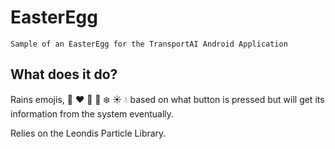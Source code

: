 # EasterEgg
    Sample of an EasterEgg for the TransportAI Android Application
    
## What does it do?
Rains emojis, :jack_o_lantern: :heart: :rose: :christmas_tree: :snowflake: :sunny: :droplet: based on
what button is pressed but will get its information from the system eventually. 

Relies on the Leondis Particle Library. 
